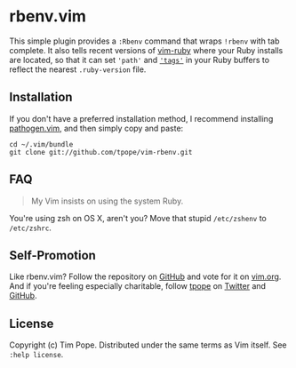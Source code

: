 # rbenv.vim

This simple plugin provides a `:Rbenv` command that wraps `!rbenv` with tab
complete.  It also tells recent versions of [vim-ruby][] where your Ruby
installs are located, so that it can set `'path'` and [`'tags'`][rbenv-ctags]
in your Ruby buffers to reflect the nearest `.ruby-version` file.

[vim-ruby]: https://github.com/vim-ruby/vim-ruby
[rbenv-ctags]: https://github.com/tpope/rbenv-ctags

## Installation

If you don't have a preferred installation method, I recommend
installing [pathogen.vim](https://github.com/tpope/vim-pathogen), and
then simply copy and paste:

    cd ~/.vim/bundle
    git clone git://github.com/tpope/vim-rbenv.git

## FAQ

> My Vim insists on using the system Ruby.

You're using zsh on OS X, aren't you?  Move that stupid `/etc/zshenv`
to `/etc/zshrc`.

## Self-Promotion

Like rbenv.vim? Follow the repository on
[GitHub](https://github.com/tpope/vim-rbenv) and vote for it on
[vim.org](http://www.vim.org/scripts/script.php?script_id=4455).  And if
you're feeling especially charitable, follow [tpope](http://tpo.pe/) on
[Twitter](http://twitter.com/tpope) and
[GitHub](https://github.com/tpope).

## License

Copyright (c) Tim Pope.  Distributed under the same terms as Vim itself.
See `:help license`.
